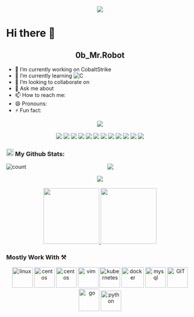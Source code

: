 <!-- 动态打字效果 -->
<h1 align="center">
  <a href="https://blog.8kon.com/">
    <img src="https://readme-typing-svg.herokuapp.com/?lines=console.log(%22Hello%2C%20World!%22);&center=true&size=27">
  </a>
</h1>

# Hi there 👋 <h2 align = "center"> 0b_Mr.Robot </h2>

- 🔭 I’m currently working on  CobaltStrike
- 🌱 I’m currently learning    ![C](https://img.shields.io/badge/c-%2300599C.svg?style=flat-square&logo=c&logoColor=white) 
- 👯 I’m looking to collaborate on 
- 💬 Ask me about 
- 📫 How to reach me: 
- 😄 Pronouns: 
- ⚡ Fun fact: 

<!-- 贪吃蛇代码贡献图 -->
<div align="center"><img src="https://cdn.jsdelivr.net/gh/sun0225SUN/sun0225SUN/contribution-snake/github-contribution-grid-snake.svg" /></div>
<br>
<div align="center">
<img src="https://img.shields.io/badge/Linux-FCC624?style=style=flat-square&logo=linux&logoColor=black">
<img src="https://img.shields.io/badge/Windows-0078D6?style=flat-square&logo=windows&logoColor=white">
<img src="https://img.shields.io/badge/-Docker-FCC624?style=flat-square&logo=docker">
<img src="https://img.shields.io/badge/shell_script-%4285F4.svg?style=style=flat-square&logo=gnu-bash&logoColor=white">
<img src="https://img.shields.io/badge/mysql-%2300f.svg?style=flat-square&logo=mysql&logoColor=white">
<img src="https://img.shields.io/badge/c-%2300599C.svg?style=flat-square&logo=c&logoColor=white">
<img src="https://img.shields.io/badge/-Visual%20Studio%20Code-007ACC?style=flat-square&logo=Visual%20Studio%20Code&logoColor=fff">
<img src="https://img.shields.io/badge/-Git-FCC624?style=flat-square&logo=git">
<img src="https://img.shields.io/badge/-GitHub-pink?style=flat-square&logo=github">
<img src="https://img.shields.io/badge/Edge-0078D7?style=flat-square&logo=Microsoft-edge&logoColor=white">
<img src="https://img.shields.io/badge/-Python-pink?style=flat-square&logo=Python">
<img src="https://img.shields.io/badge/Go-1.18-green?style=flat-square&logo=Microsoft-edge&logoColor=white">
</div>

### <img src='https://media1.giphy.com/media/du3J3cXyzhj75IOgvA/giphy.gif?cid=ecf05e47x2g034i9pzwtzzsd3xgg2w9nr94t4tflbbgo3008&rid=giphy.gif' width='20' height='20' > My Github Stats:

<!-- 连续提交代码天数记录 -->
<!-- 访客数统计徽标 -->
  <img align="left" src="https://visitor-badge.glitch.me/badge?page_id=0bRobot" alt="count" /></div>
<div align="center">
<img align="center" src="https://github-readme-streak-stats.herokuapp.com/?user=0bRobot&theme=dark&hide_border=true" />
</div>
<br>

<!-- GitHub奖杯🏆 -->
<div align="center"><img  src="https://github-profile-trophy.vercel.app/?username=0bRobot&theme=gruvbox&row=1&column=6&no-frame=true&no-bg=true" /></div>
<br>

<!-- GitHub数据统计 -->
<div align="center">
  <a href="https://blog.8kon.com/">
  <img  height="150px" src="https://github-readme-stats.vercel.app/api?username=0bRobot&show_icons=true&theme=gotham" />
  <img  height="150px" src="https://github-readme-stats.vercel.app/api/top-langs/?username=0bRobot&langs_count=8&theme=gotham&count_private=true&layout=compact&card_width=250" />
   </a>
</div>



### Mostly Work With ⚒

<p align="center">
      <img src="https://www.vectorlogo.zone/logos/linux/linux-icon.svg" alt="linux" width="55" height="55"/> 
      <img src="https://www.vectorlogo.zone/logos/centos/centos-icon.svg" alt="centos" width="55" height="55"/>
      <img src="https://www.vectorlogo.zone/logos/debian/debian-icon.svg" alt="centos" width="55" height="55"/>
      <img src="https://www.vectorlogo.zone/logos/vim/vim-icon.svg" alt="vim" width="55" height="55"/>
      <img src="https://www.vectorlogo.zone/logos/kubernetes/kubernetes-icon.svg" alt="kubernetes" width="55" height="55"/>
      <img src="https://www.vectorlogo.zone/logos/docker/docker-official.svg" alt="docker" width="60" height="55"/>
      <img src="https://www.vectorlogo.zone/logos/mysql/mysql-icon.svg" alt="mysql" width="55" height="55"/>
      <img src="https://www.vectorlogo.zone/logos/git-scm/git-scm-icon.svg" alt="GIT" width="55" height="55"/> 
      <img src="https://www.vectorlogo.zone/logos/golang/golang-official.svg" alt="go" width="55" height="60"/>
      <img src="https://www.vectorlogo.zone/logos/python/python-icon.svg" alt="python" width="55" height="55"/>
</p>




